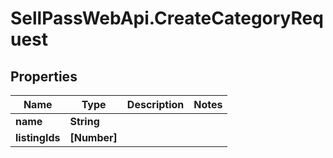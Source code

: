 # SellPassWebApi.CreateCategoryRequest

## Properties

Name | Type | Description | Notes
------------ | ------------- | ------------- | -------------
**name** | **String** |  | 
**listingIds** | **[Number]** |  | 


